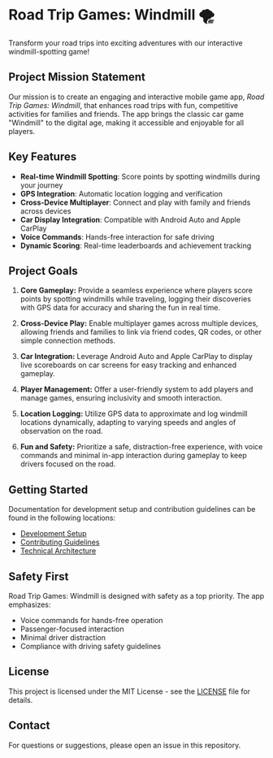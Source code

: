 # Road Trip Games: Windmill 🌪️

Transform your road trips into exciting adventures with our interactive windmill-spotting game!

## Project Mission Statement

Our mission is to create an engaging and interactive mobile game app, *Road Trip Games: Windmill*, that enhances road trips with fun, competitive activities for families and friends. The app brings the classic car game "Windmill" to the digital age, making it accessible and enjoyable for all players.

## Key Features

- **Real-time Windmill Spotting**: Score points by spotting windmills during your journey
- **GPS Integration**: Automatic location logging and verification
- **Cross-Device Multiplayer**: Connect and play with family and friends across devices
- **Car Display Integration**: Compatible with Android Auto and Apple CarPlay
- **Voice Commands**: Hands-free interaction for safe driving
- **Dynamic Scoring**: Real-time leaderboards and achievement tracking

## Project Goals

1. **Core Gameplay:** Provide a seamless experience where players score points by spotting windmills while traveling, logging their discoveries with GPS data for accuracy and sharing the fun in real time.

2. **Cross-Device Play:** Enable multiplayer games across multiple devices, allowing friends and families to link via friend codes, QR codes, or other simple connection methods.

3. **Car Integration:** Leverage Android Auto and Apple CarPlay to display live scoreboards on car screens for easy tracking and enhanced gameplay.

4. **Player Management:** Offer a user-friendly system to add players and manage games, ensuring inclusivity and smooth interaction.

5. **Location Logging:** Utilize GPS data to approximate and log windmill locations dynamically, adapting to varying speeds and angles of observation on the road.

6. **Fun and Safety:** Prioritize a safe, distraction-free experience, with voice commands and minimal in-app interaction during gameplay to keep drivers focused on the road.

## Getting Started

Documentation for development setup and contribution guidelines can be found in the following locations:
- [Development Setup](./docs/setup.md)
- [Contributing Guidelines](./docs/CONTRIBUTING.md)
- [Technical Architecture](./docs/ARCHITECTURE.md)

## Safety First

Road Trip Games: Windmill is designed with safety as a top priority. The app emphasizes:
- Voice commands for hands-free operation
- Passenger-focused interaction
- Minimal driver distraction
- Compliance with driving safety guidelines

## License

This project is licensed under the MIT License - see the [LICENSE](LICENSE) file for details.

## Contact

For questions or suggestions, please open an issue in this repository.